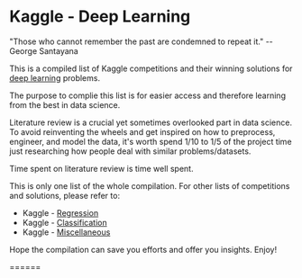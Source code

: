 # Kaggle - Deep Learning

"Those who cannot remember the past are condemned to repeat it." -- George Santayana

This is a compiled list of Kaggle competitions and their winning solutions for [deep learning](https://en.wikipedia.org/wiki/Deep_learning) problems. 

The purpose to complie this list is for easier access and therefore learning from the best in data science.

Literature review is a crucial yet sometimes overlooked part in data science. To avoid reinventing the wheels and get inspired on how to preprocess, engineer, and model the data, it's worth spend 1/10 to 1/5 of the project time just researching how people deal with similar problems/datasets.

Time spent on literature review is time well spent.

This is only one list of the whole compilation. For other lists of competitions and solutions, please refer to:

* Kaggle - [Regression](https://github.com/ShuaiW/kaggle-regression/)
* Kaggle - [Classification](https://github.com/ShuaiW/kaggle-classification/)
* Kaggle - [Miscellaneous](https://github.com/ShuaiW/kaggle-miscellaneous)

Hope the compilation can save you efforts and offer you insights. Enjoy!

======



